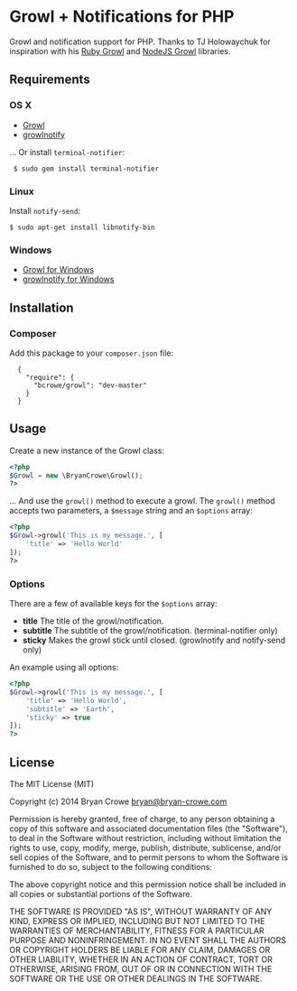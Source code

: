 # Growl + Notifications for PHP

Growl and notification support for PHP. Thanks to TJ Holowaychuk for inspiration
with his [Ruby Growl](http://github.com/visionmedia/growl) and
[NodeJS Growl](http://github.com/visionmedia/node-growl) libraries.

## Requirements

### OS X

* [Growl](http://growl.info/downloads)
* [growlnotify](http://growl.info/downloads#generaldownloads)

... Or install `terminal-notifier`:

	 $ sudo gem install terminal-notifier

### Linux

Install `notify-send`:

	$ sudo apt-get install libnotify-bin

### Windows

* [Growl for Windows](http://www.growlforwindows.com/gfw/default.aspx)
* [growlnotify for Windows](http://www.growlforwindows.com/gfw/help/growlnotify.aspx)

## Installation

### Composer

Add this package to your `composer.json` file:

```composer
  {
    "require": {
      "bcrowe/growl": "dev-master"
    }
  }
```

## Usage

Create a new instance of the Growl class:

```php
<?php
$Growl = new \BryanCrowe\Growl();
?>
```

... And use the `growl()` method to execute a growl. The `growl()` method
accepts two parameters, a `$message` string and an `$options` array:

```php
<?php
$Growl->growl('This is my message.', [
    'title' => 'Hello World'
]);
?>
```

### Options

There are a few of available keys for the `$options` array:

* **title** The title of the growl/notification.
* **subtitle** The subtitle of the growl/notification. (terminal-notifier only)
* **sticky** Makes the growl stick until closed. (growlnotify and notify-send only)

An example using all options:

```php
<?php
$Growl->growl('This is my message.', [
    'title' => 'Hello World',
    'subtitle' => 'Earth',
    'sticky' => true
]);
?>
```

## License

The MIT License (MIT)

Copyright (c) 2014 Bryan Crowe <bryan@bryan-crowe.com>

Permission is hereby granted, free of charge, to any person obtaining a copy
of this software and associated documentation files (the "Software"), to deal
in the Software without restriction, including without limitation the rights
to use, copy, modify, merge, publish, distribute, sublicense, and/or sell
copies of the Software, and to permit persons to whom the Software is
furnished to do so, subject to the following conditions:

The above copyright notice and this permission notice shall be included in
all copies or substantial portions of the Software.

THE SOFTWARE IS PROVIDED "AS IS", WITHOUT WARRANTY OF ANY KIND, EXPRESS OR
IMPLIED, INCLUDING BUT NOT LIMITED TO THE WARRANTIES OF MERCHANTABILITY,
FITNESS FOR A PARTICULAR PURPOSE AND NONINFRINGEMENT. IN NO EVENT SHALL THE
AUTHORS OR COPYRIGHT HOLDERS BE LIABLE FOR ANY CLAIM, DAMAGES OR OTHER
LIABILITY, WHETHER IN AN ACTION OF CONTRACT, TORT OR OTHERWISE, ARISING FROM,
OUT OF OR IN CONNECTION WITH THE SOFTWARE OR THE USE OR OTHER DEALINGS IN
THE SOFTWARE.
